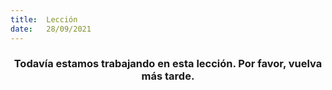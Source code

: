 ```yaml
---
title:  Lección
date:   28/09/2021
---
```


### <center>Todavía estamos trabajando en esta lección. Por favor, vuelva más tarde.</center>